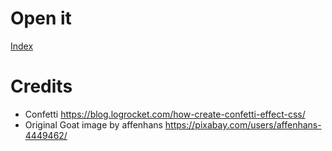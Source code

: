 # Open it

[Index](https://okko.github.io/goatetti/)

# Credits 

- Confetti https://blog.logrocket.com/how-create-confetti-effect-css/
- Original Goat image by affenhans https://pixabay.com/users/affenhans-4449462/
